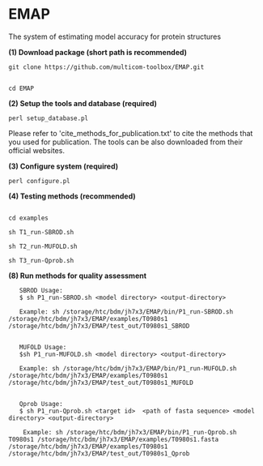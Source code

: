# EMAP
The system of estimating model accuracy for protein structures


**(1) Download package (short path is recommended)**

```
git clone https://github.com/multicom-toolbox/EMAP.git


cd EMAP
```

**(2) Setup the tools and  database (required)**

```
perl setup_database.pl
```

Please refer to 'cite_methods_for_publication.txt' to cite the methods that you used for publication. The tools can be also downloaded from their official websites.



**(3) Configure system (required)**

```
perl configure.pl
```



**(4) Testing methods (recommended)**

```

cd examples

sh T1_run-SBROD.sh  

sh T2_run-MUFOLD.sh  

sh T3_run-Qprob.sh

```

**(8) Run methods for quality assessment**

```
   SBROD Usage:
   $ sh P1_run-SBROD.sh <model directory> <output-directory>

   Example: sh /storage/htc/bdm/jh7x3/EMAP/bin/P1_run-SBROD.sh /storage/htc/bdm/jh7x3/EMAP/examples/T0980s1 /storage/htc/bdm/jh7x3/EMAP/test_out/T0980s1_SBROD
   
   
   MUFOLD Usage: 
   $sh P1_run-MUFOLD.sh <model directory> <output-directory>

   Example: sh /storage/htc/bdm/jh7x3/EMAP/bin/P1_run-MUFOLD.sh /storage/htc/bdm/jh7x3/EMAP/examples/T0980s1 /storage/htc/bdm/jh7x3/EMAP/test_out/T0980s1_MUFOLD
        
        
   Qprob Usage: 
   $ sh P1_run-Qprob.sh <target id>  <path of fasta sequence> <model directory> <output-directory>

    Example: sh /storage/htc/bdm/jh7x3/EMAP/bin/P1_run-Qprob.sh T0980s1 /storage/htc/bdm/jh7x3/EMAP/examples/T0980s1.fasta /storage/htc/bdm/jh7x3/EMAP/examples/T0980s1 /storage/htc/bdm/jh7x3/EMAP/test_out/T0980s1_Qprob
        
        
```
